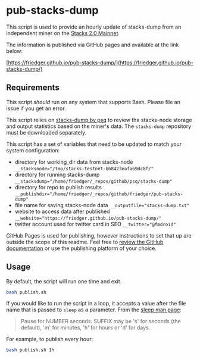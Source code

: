 # pub-stacks-dump

This script is used to provide an hourly update of stacks-dump from an independent miner on the [Stacks 2.0 Mainnet](https://www.stacks.co/).

The information is published via GitHub pages and available at the link below:

[https://friedger.github.io/pub-stacks-dump/](https://friedger.github.io/pub-stacks-dump/)

## Requirements

This script *should* run on any system that supports Bash. Please file an issue if you get an error.

This script relies on [stacks-dump by psq](https://github.com/psq/stacks-dump) to review the stacks-node storage and output statistics based on the miner's data. The `stacks-dump` repository must be downloaded separately.

This script has a set of variables that need to be updated to match your system configuration:

- directory for working_dir data from stacks-node
`__stacksnode="/tmp/stacks-testnet-bb8423eafa69dc8f/"`
- directory for running stacks-dump
`__stacksdump="/home/friedger/_repos/github/psq/stacks-dump"`
- directory for repo to publish results
`__publishdir="/home/friedger/_repos/github/friedger/pub-stacks-dump"`
- file name for saving stacks-node data
`__outputfile="stacks-dump.txt"`
- website to access data after published
`__website="https://friedger.github.io/pub-stacks-dump/"`
- twitter account used for twitter card in SEO
`__twitter="@fmdroid"`

GitHub Pages is used for publishing, however instructions to set that up are outside the scope of this readme. Feel free to [review the GitHub documentation](https://docs.github.com/en/github/working-with-github-pages) or use the publishing platform of your choice.

## Usage

By default, the script will run one time and exit.

```bash
bash publish.sh
```

If you would like to run the script in a loop, it accepts a value after the file name that is passed to `sleep` as a parameter. From the [sleep man page](https://linux.die.net/man/1/sleep):

> Pause for NUMBER seconds. SUFFIX may be 's' for seconds (the default), 'm' for minutes, 'h' for hours or 'd' for days.

For example, to publish every hour:

```bash
bash publish.sh 1h
```
